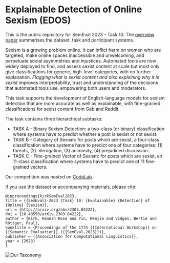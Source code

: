 # Explainable Detection of Online Sexism (EDOS)

This is the public repository for SemEval 2023 - Task 10. The [overview paper](https://arxiv.org/abs/2303.04222) summarises the dataset, task and participant systems.

Sexism is a growing problem online. It can inflict harm on women who are targeted, make online spaces inaccessible and unwelcoming, and perpetuate social asymmetries and injustices. Automated tools are now widely deployed to find, and assess sexist content at scale but most only give classifications for generic, high-level categories, with no further explanation. *Flagging what is sexist content and also explaining why it is sexist* improves interpretability, trust and understanding of the decisions that automated tools use, empowering both users and moderators.

This task supports the development of English-language models for sexism detection that are more accurate as well as explainable, with fine-grained classifications for sexist content from Gab and Reddit.

The task contains three hierarchical subtasks:

* TASK A - Binary Sexism Detection: a two-class (or binary) classification where systems have to predict whether a post is sexist or not sexist.
* TASK B - Category of Sexism: for posts which are sexist, a four-class classification where systems have to predict one of four categories: (1) threats, (2)  derogation, (3) animosity, (4) prejudiced discussion. 
* TASK C - Fine-grained Vector of Sexism: for posts which are sexist, an 11-class classification where systems have to predict one of 11 fine-grained vectors.

Our competition was hosted on [CodaLab](https://codalab.lisn.upsaclay.fr/competitions/7124).

If you use the dataset or accompanying materials, please cite: 

```
@inproceedings{kirkSemEval2023,
title = {{SemEval}-2023 {Task} 10: {Explainable} {Detection} of {Online} {Sexism}},
url = {http://arxiv.org/abs/2303.04222},
doi = {10.48550/arXiv.2303.04222},
author = {Kirk, Hannah Rose and Yin, Wenjie and Vidgen, Bertie and Röttger, Paul},
booktitle = {Proceedings of the 17th {{International Workshop}} on {{Semantic Evaluation}} ({{SemEval-2023}})},
publisher = {{Association for Computational Linguistics}},
year = {2023}
}
```


![Our Taxonomy](https://github.com/rewire-online/edos/blob/main/edos_vectors.png?raw=true)
